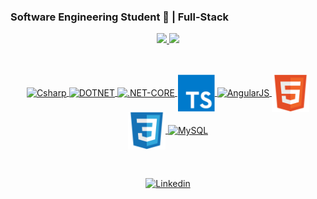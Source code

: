 ### Software Engineering Student 📓 | Full-Stack 

<div align="center">
  <a href="https://github.com/Hendr3w">
  <img height="180em" src="https://github-readme-stats.vercel.app/api?username=Hendr3w&show_icons=true&theme=gotham&include_all_commits=true&count_private=true"/>
  <img height="180em" src="https://github-readme-stats.vercel.app/api/top-langs/?username=Hendr3w&layout=compact&langs_count=7&theme=gotham"/>
</div>

##

<div align="center" ><br>
  <img align="center" alt="Csharp" height="60" width="60" src="https://cdn.jsdelivr.net/gh/devicons/devicon/icons/csharp/csharp-original.svg">
  <img align="center" alt="DOTNET" height="60" width="60" src="https://cdn.jsdelivr.net/gh/devicons/devicon/icons/dot-net/dot-net-original-wordmark.svg">
  <img align="center" alt=".NET-CORE" height="60" width="60" src="https://cdn.jsdelivr.net/gh/devicons/devicon/icons/dotnetcore/dotnetcore-original.svg">
  <img align="center" alt="Ts" height="60" width="60" src="https://raw.githubusercontent.com/devicons/devicon/master/icons/typescript/typescript-plain.svg">
  <img align="center" alt="AngularJS" height="60" width="60" src="https://cdn.jsdelivr.net/gh/devicons/devicon/icons/angularjs/angularjs-original.svg" />
  <img align="center" alt="HTML" height="60" width="60" src="https://raw.githubusercontent.com/devicons/devicon/master/icons/html5/html5-original.svg">
  <img align="center" alt="CSS" height="60" width="60" src="https://raw.githubusercontent.com/devicons/devicon/master/icons/css3/css3-original.svg">

  <img align="center" alt="MySQL" height="60" width="60" src="https://cdn.jsdelivr.net/gh/devicons/devicon/icons/mysql/mysql-original.svg">
</div>

##

<div align="center"><br>
     <a href="https://www.linkedin.com/in/hendrew-carvalho-689209243/" target="_blank"><img alt="Linkedin" height="60" width="180" src="https://img.shields.io/badge/-LinkedIn-%230077B5?style=for-the-badge&logo=linkedin&logoColor=white" target="_blank"></a>  
</div>
